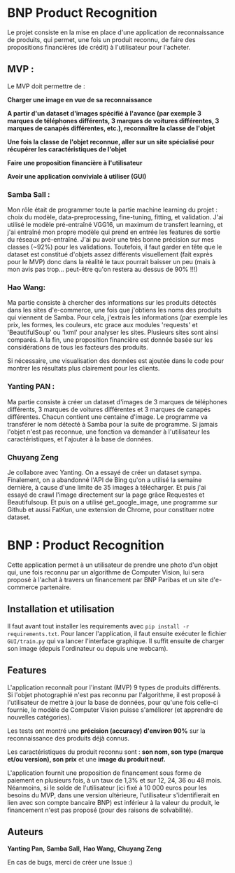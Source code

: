# BNP Product Recognition

Le projet consiste en la mise en place d'une application de reconnaissance de produits, qui permet, une fois un produit reconnu, de faire des propositions financières (de crédit) à l'utilisateur pour l'acheter.

## MVP : 

Le MVP doit permettre de : 

**Charger une image en vue de sa reconnaissance**

**A partir d'un dataset d'images spécifié à l'avance (par exemple 3 marques de téléphones différents, 3 marques de voitures différentes, 3 marques de canapés différentes, etc.), reconnaître la classe de l'objet**

**Une fois la classe de l'objet reconnue, aller sur un site spécialisé pour récupérer les caractéristiques de l'objet**

**Faire une proposition financière à l'utilisateur**

**Avoir une application conviviale à utiliser (GUI)**

### Samba Sall : 

Mon rôle était de programmer toute la partie machine learning du projet : choix du modèle, data-preprocessing, fine-tuning, fitting, et validation.
J'ai utilisé le modèle pré-entraîné VGG16, un maximum de transfert learning, et j'ai entraîné mon propre modèle qui prend en entrée les features de sortie du réseaux pré-entraîné.
J'ai pu avoir une très bonne précision sur mes classes (~92%) pour les validations.
Toutefois, il faut garder en tête que le dataset est constitué d'objets assez différents visuellement (fait exprès pour le MVP) donc dans la réalité le taux pourrait baisser un peu (mais à mon avis pas trop... peut-être qu'on restera au dessus de 90% !!!)

### Hao Wang:

Ma partie consiste  à chercher des informations sur les produits détectés dans les sites d'e-commerce, une fois que j'obtiens les noms des produits qui viennent de Samba. Pour cela, 
j'extrais les informations (par exemple les prix, les formes, les couleurs, etc grace aux modules 'requests' et 'BeautifulSoup' ou 'lxml' pour analyser les sites. Plusieurs sites 
sont ainsi comparés. A la fin, une proposition financière est donnée basée sur les considérations de tous les facteurs des produits.

Si nécessaire, une visualisation des données est ajoutée dans le code pour montrer les résultats plus clairement pour les clients.


### Yanting PAN :

Ma partie consiste à créer un dataset d'images de 3 marques de téléphones différents, 3 marques de voitures différentes et 3 marques de canapés différentes. Chacun contient une centaine d'image.
Le programme va transférer le nom détecté à Samba pour la suite de programme. Si jamais l'objet n'est pas reconnue, une fonction va demander à l'utilisateur les caractéristiques, et l'ajouter à la base de données.

### Chuyang Zeng

Je collabore avec Yanting. On a essayé de créer un dataset sympa. Finalement, on a abandonné l'API de Bing qu'on a utilisé la semaine dernière, à cause d'une limite de 35 images à télécharger. Et puis j'ai essayé de crawl l'image directement sur la page grâce
Requestes et Beautifulsoup. Et puis on a utilisé get_google_image, une programme sur Github et aussi FatKun, une extension de Chrome, pour constituer notre dataset.


# BNP : Product Recognition

Cette application permet à un utilisateur de prendre une photo d'un objet qui, une fois reconnu par un algorithme de Computer Vision, lui sera proposé à l'achat à travers un financement 
par BNP Paribas et un site d'e-commerce partenaire.

## Installation et utilisation

Il faut avant tout installer les requirements  avec `pip install -r requirements.txt`.
Pour lancer l'application, il faut ensuite exécuter le fichier `GUI/train.py` qui va lancer l'interface graphique. 
Il suffit ensuite de charger son image (depuis l'ordinateur ou depuis une webcam).

## Features

L'application reconnaît pour l'instant (MVP) 9 types de produits différents. Si l'objet photographié n'est pas reconnu par l'algorithme, il est proposé à l'utilisateur de mettre à jour 
la base de données, pour qu'une fois celle-ci fournie, le modèle de Computer Vision puisse s'améliorer (et apprendre de nouvelles catégories).

Les tests ont montré une **précision (accuracy) d'environ 90%** sur la reconnaissance des produits déjà connus.

Les caractéristiques du produit reconnu sont : **son nom, son type (marque et/ou version), son prix** et une **image du produit neuf.**

L'application fournit une proposition de financement sous forme de paiement en plusieurs fois, à un taux de 1,3% et sur 12, 24, 36 ou 48 mois. 
Néanmoins, si le solde de l'utilisateur (ici fixé à 10 000 euros pour les besoins du MVP, dans une version ultérieure, l'utilisateur s'identifierait en lien avec son compte bancaire BNP) est inférieur
à la valeur du produit, le financement n'est pas proposé (pour des raisons de solvabilité).



## Auteurs

**Yanting Pan,**
**Samba Sall,**
**Hao Wang,**
**Chuyang Zeng**

En cas de bugs, merci de créer une Issue :)
